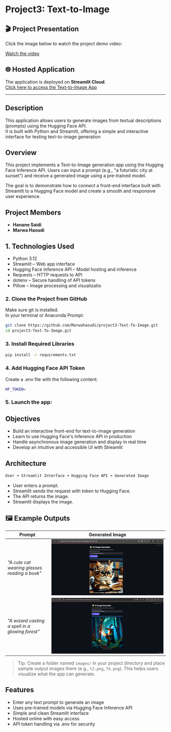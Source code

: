 # Project3: Text-to-Image
## 🎬 Project Presentation

Click the image below to watch the project demo video:

[Watch the video]()

## 🌐 Hosted Application

The application is deployed on **Streamlit Cloud**.  
[Click here to access the Text-to-Image App](https://project3-text-to-image-knncbxtbscvuedsbaugxp4.streamlit.app/)

---

## Description

This application allows users to generate images from textual descriptions (prompts) using the Hugging Face API.  
It is built with Python and Streamlit, offering a simple and interactive interface for testing text-to-image generation

## Overview
This project implements a Text-to-Image generation app using the Hugging Face Inference API. Users can input a prompt (e.g., "a futuristic city at sunset") and receive a generated image using a pre-trained model.

The goal is to demonstrate how to connect a front-end interface built with Streamlit to a Hugging Face model and create a smooth and responsive user experience.

## Project Members

- **Hanane Saidi**
- **Marwa Haoudi**

## 1. Technologies Used

- Python 3.12
- Streamlit – Web app interface
- Hugging Face Inference API – Model hosting and inference
- Requests – HTTP requests to API
- dotenv – Secure handling of API tokens
- Pillow – Image processing and visualizatio
### 2. Clone the Project from GitHub

Make sure git is installed.  
In your terminal or Anaconda Prompt:

```bash
git clone https://github.com/Marwahaoudi/project3-Text-To-Image.git
cd project3-Text-To-Image.git
```
### 3. Install Required Libraries
 ```bash
pip install -r requirements.txt

```
### 4. Add Hugging Face API Token
Create a .env file with the following content:
 ```bash
HF_TOKEN=
```
### 5. Launch the app:
## Objectives
- Build an interactive front-end for text-to-image generation
- Learn to use Hugging Face's Inference API in production
- Handle asynchronous image generation and display in real time
- Develop an intuitive and accessible UI with Streamlit

## Architecture

 ```bash
User ➜ Streamlit Interface ➜ Hugging Face API ➜ Generated Image
```
- User enters a prompt.
- Streamlit sends the request with token to Hugging Face.
- The API returns the image.
- Streamlit displays the image.
## 🖼️ Example Outputs

| Prompt                        | Generated Image |
|------------------------------|-----------------|
| *"A cute cat wearing glasses reading a book"*   | ![Example 1](images/t2.PNG) |
| *"A wizard casting a spell in a glowing forest"* | ![Example 2](images/T4.PNG) |

> Tip: Create a folder named `images/` in your project directory and place sample output images there (e.g., `t2.png`, `T4.png`). This helps users visualize what the app can generate.

## Features

- Enter any text prompt to generate an image
- Uses pre-trained models via Hugging Face Inference API
- Simple and clean Streamlit interface
- Hosted online with easy access
- API token handling via .env for security
